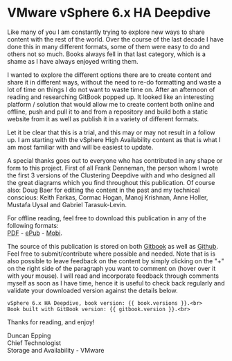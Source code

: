 VMware vSphere 6.x HA Deepdive
=======

Like many of you I am constantly trying to explore new ways to share content with the rest of the world. Over the course of the last decade I have done this in many different formats, some of them were easy to do and others not so much. Books always fell in that last category, which is a shame as I have always enjoyed writing them.

I wanted to explore the different options there are to create content and share it in different ways, without the need to re-do formatting and waste a lot of time on things I do not want to waste time on. After an afternoon of reading and researching GitBook popped up. It looked like an interesting platform / solution that would allow me to create content both online and offline, push and pull it to and from a repository and build both a static website from it as well as publish it in a variety of different formats.

Let it be clear that this is a trial, and this may or may not result in a follow up. I am starting with the vSphere High Availability content as that is what I am most familiar with and will be easiest to update.

A special thanks goes out to everyone who has contributed in any shape or form to this project. First of all Frank Denneman, the person whom I wrote the first 3 versions of the Clustering Deepdive with and who designed all the great diagrams which you find throughout this publication. Of course also: Doug Baer for editing the content in the past and my technical conscious: Keith Farkas, Cormac Hogan, Manoj Krishnan, Anne Holler, Mustafa Uysal and Gabriel Tarasuk-Levin. 

For offline reading, feel free to download this publication in any of the following formats:<br> [PDF](https://www.gitbook.com/download/pdf/book/duncanyb/vsphere-ha-deepdive) - [ePub](https://www.gitbook.com/download/epub/book/duncanyb/vsphere-ha-deepdive) - [Mobi](https://www.gitbook.com/download/mobi/book/duncanyb/vsphere-ha-deepdive).

The source of this publication is stored on both [Gitbook](https://www.gitbook.com/book/duncanyb/vsphere-ha-deepdive/details) as well as [Github](https://github.com/duncanyb/vsphere-ha-deepdive). Feel free to submit/contribute where possible and needed. Note that is is also possible to leave feedback on the content by simply clicking on the "+" on the right side of the paragraph you want to comment on (hover over it with your mouse). I will read and incorporate feedback through comments myself as soon as I have time, hence it is useful to check back regularly and validate your downloaded version against the details below.

    vSphere 6.x HA Deepdive, book version: {{ book.versions }}.<br>
    Book built with GitBook version: {{ gitbook.version }}.<br>

Thanks for reading, and enjoy!

Duncan Epping<br>
Chief Technologist<br>
Storage and Availability - VMware

